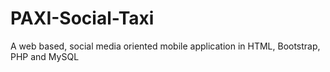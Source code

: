 # PAXI-Social-Taxi
A web based, social media oriented mobile application in HTML, Bootstrap, PHP and MySQL
